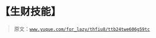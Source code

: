 # 【生财技能】

> 原文：[`www.yuque.com/for_lazy/thfiu8/ttb24twe606g59tc`](https://www.yuque.com/for_lazy/thfiu8/ttb24twe606g59tc)



